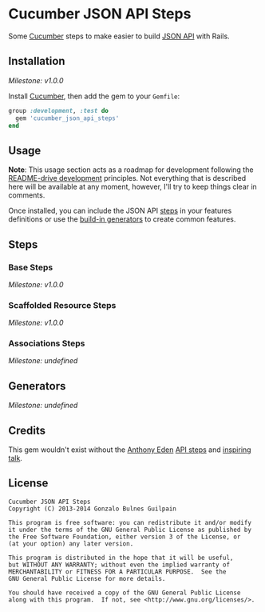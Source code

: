Cucumber JSON API Steps
=======================

Some [Cucumber][cucumber] steps to make easier to build [JSON API][json-api] with Rails.

  [cucumber]: https://github.com/cucumber/cucumber
  [json-api]: http://jsonapi.org/

Installation
------------

_Milestone: v1.0.0_

Install [Cucumber][cucumber], then add the gem to your `Gemfile`:
```ruby
group :development, :test do
  gem 'cucumber_json_api_steps'
end
```

Usage
-----

**Note**: This usage section acts as a roadmap for development following the [README-drive development][rdd] principles. Not everything that is described here will be available at any moment, however, I'll try to keep things clear in comments.

  [rdd]: http://tom.preston-werner.com/2010/08/23/readme-driven-development.html

Once installed, you can include the JSON API [steps](#steps) in your features definitions or use the [build-in generators](#generators) to create common features.

Steps
-----

### Base Steps
_Milestone: v1.0.0_

### Scaffolded Resource Steps
_Milestone: v1.0.0_

### Associations Steps
_Milestone: undefined_

Generators
----------
_Milestone: undefined_

Credits
-------

This gem wouldn't exist without the [Anthony Eden][aeden] [API steps][aeden-steps] and [inspiring talk](http://vimeo.com/30586709).

  [aeden]: https://github.com/aeden
  [aeden-steps]: https://gist.github.com/aeden/660331

License
-------

    Cucumber JSON API Steps
    Copyright (C) 2013-2014 Gonzalo Bulnes Guilpain

    This program is free software: you can redistribute it and/or modify
    it under the terms of the GNU General Public License as published by
    the Free Software Foundation, either version 3 of the License, or
    (at your option) any later version.

    This program is distributed in the hope that it will be useful,
    but WITHOUT ANY WARRANTY; without even the implied warranty of
    MERCHANTABILITY or FITNESS FOR A PARTICULAR PURPOSE.  See the
    GNU General Public License for more details.

    You should have received a copy of the GNU General Public License
    along with this program.  If not, see <http://www.gnu.org/licenses/>.
